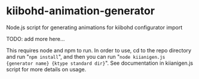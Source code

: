 # kiibohd-animation-generator
Node.js script for generating animations for kiibohd configurator import

TODO: add more here...

This requires node and npm to run. In order to use, cd to the repo directory and run "``npm install``", and then you can run "``node kiianigen.js {generator name} {ktype standard dir}``". See documentation in kiianigen.js script for more details on usage.